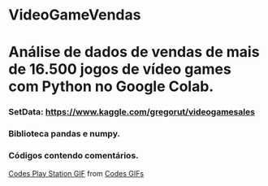 # VideoGameVendas
<h1>Análise de dados de vendas de mais de 16.500 jogos de vídeo games com Python no Google Colab.</h1>
<h3> SetData: <a href =https://www.kaggle.com/gregorut/videogamesales>https://www.kaggle.com/gregorut/videogamesales </a></h3>
<h3> Biblioteca pandas e numpy.</3>
<h3>Códigos contendo comentários.</h3>
<div class="tenor-gif-embed" data-postid="5923318" data-share-method="host" data-width="100%" data-aspect-ratio="2.9878048780487805"><a href="https://tenor.com/view/codes-play-station-gif-5923318">Codes Play Station GIF</a> from <a href="https://tenor.com/search/codes-gifs">Codes GIFs</a></div><script type="text/javascript" async src="https://tenor.com/embed.js"></script>

